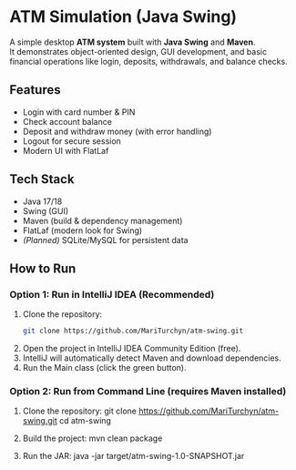 # ATM Simulation (Java Swing)

A simple desktop **ATM system** built with **Java Swing** and **Maven**.  
It demonstrates object-oriented design, GUI development, and basic financial operations like login, deposits, withdrawals, and balance checks.

## Features
- Login with card number & PIN  
- Check account balance  
- Deposit and withdraw money (with error handling)  
- Logout for secure session  
- Modern UI with FlatLaf  

##  Tech Stack
- Java 17/18  
- Swing (GUI)  
- Maven (build & dependency management)  
- FlatLaf (modern look for Swing)  
- *(Planned)* SQLite/MySQL for persistent data  

##  How to Run
### Option 1: Run in IntelliJ IDEA (Recommended)
1. Clone the repository:
   ```bash
   git clone https://github.com/MariTurchyn/atm-swing.git
2. Open the project in IntelliJ IDEA Community Edition (free).
3. IntelliJ will automatically detect Maven and download dependencies.
4. Run the Main class (click the green button).

### Option 2: Run from Command Line (requires Maven installed)

1. Clone the repository:
  git clone https://github.com/MariTurchyn/atm-swing.git
  cd atm-swing

2. Build the project:
  mvn clean package

3. Run the JAR:
  java -jar target/atm-swing-1.0-SNAPSHOT.jar
